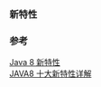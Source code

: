 ### 新特性


### 参考
[Java 8 新特性](http://www.runoob.com/java/java8-new-features.html)  
[JAVA8 十大新特性详解](https://blog.csdn.net/u014470581/article/details/54944384)  